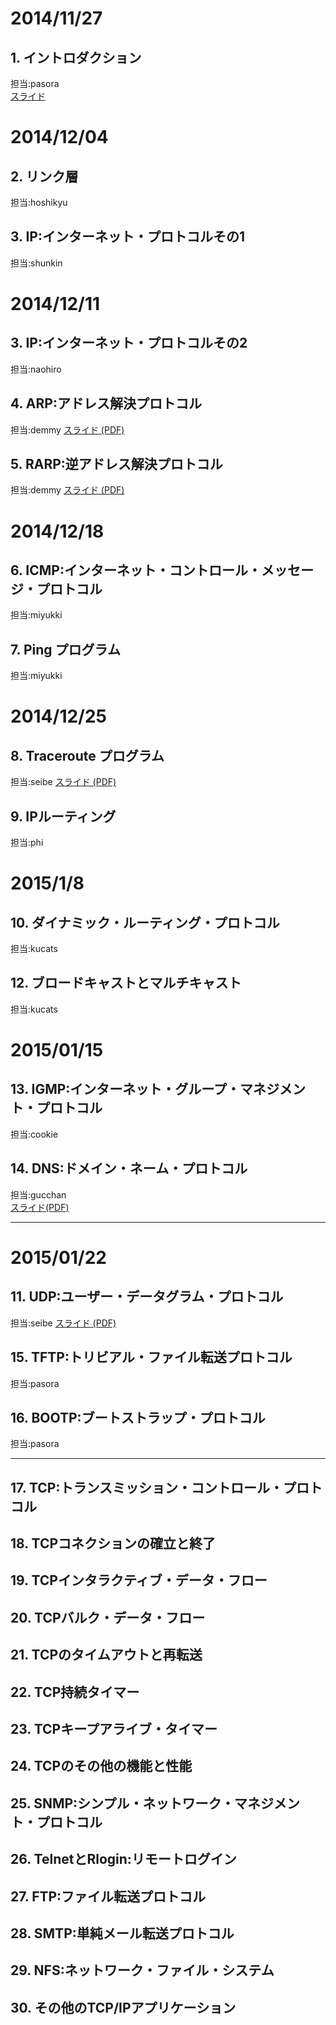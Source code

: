 # 2014/11/27  
## 1. イントロダクション  
担当:pasora  
[スライド](http://www.slideshare.net/pasora1/tcp-ip-42334789)

# 2014/12/04
## 2. リンク層
担当:hoshikyu
## 3. IP:インターネット・プロトコルその1
担当:shunkin

# 2014/12/11
## 3. IP:インターネット・プロトコルその2
担当:naohiro
## 4. ARP:アドレス解決プロトコル  
担当:demmy
[スライド (PDF)](http://web.sfc.wide.ad.jp/~demmy/vol1/arp-rarp.pdf)
## 5. RARP:逆アドレス解決プロトコル
担当:demmy
[スライド (PDF)](http://web.sfc.wide.ad.jp/~demmy/vol1/arp-rarp.pdf)

# 2014/12/18  
## 6. ICMP:インターネット・コントロール・メッセージ・プロトコル  
担当:miyukki
## 7. Ping プログラム  
担当:miyukki

# 2014/12/25
## 8. Traceroute プログラム  
担当:seibe
[スライド (PDF)](https://web.sfc.wide.ad.jp/~seibe/tcp-ip/141225_TCP-IP%e8%bc%aa%e8%ac%9b%e4%bc%9a.pdf)
## 9. IPルーティング  
担当:phi

# 2015/1/8  
## 10. ダイナミック・ルーティング・プロトコル
担当:kucats
## 12. ブロードキャストとマルチキャスト  
担当:kucats

# 2015/01/15  
## 13. IGMP:インターネット・グループ・マネジメント・プロトコル  
担当:cookie  
## 14. DNS:ドメイン・ネーム・プロトコル  
担当:gucchan  
[スライド(PDF)](http://web.sfc.wide.ad.jp/~gucchan/slide/dns.pdf)  

---
# 2015/01/22  
## 11. UDP:ユーザー・データグラム・プロトコル
担当:seibe
[スライド (PDF)](https://web.sfc.wide.ad.jp/~seibe/tcp-ip/150108_TCP-IP%e8%bc%aa%e8%ac%9b%e4%bc%9a.pdf)
## 15. TFTP:トリビアル・ファイル転送プロトコル  
担当:pasora  
## 16. BOOTP:ブートストラップ・プロトコル  
担当:pasora  

---
## 17. TCP:トランスミッション・コントロール・プロトコル  
## 18. TCPコネクションの確立と終了  
## 19. TCPインタラクティブ・データ・フロー  
## 20. TCPバルク・データ・フロー  
## 21. TCPのタイムアウトと再転送  
## 22. TCP持続タイマー  
## 23. TCPキープアライブ・タイマー  
## 24. TCPのその他の機能と性能  
## 25. SNMP:シンプル・ネットワーク・マネジメント・プロトコル  
## 26. TelnetとRlogin:リモートログイン  
## 27. FTP:ファイル転送プロトコル  
## 28. SMTP:単純メール転送プロトコル  
## 29. NFS:ネットワーク・ファイル・システム  
## 30. その他のTCP/IPアプリケーション  
